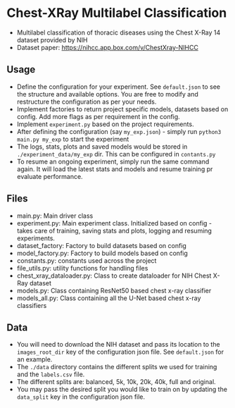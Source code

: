 # Chest-XRay Multilabel Classification

* Multilabel classification of thoracic diseases using the Chest X-Ray 14 dataset provided by NIH
* Dataset paper: https://nihcc.app.box.com/v/ChestXray-NIHCC 

## Usage

* Define the configuration for your experiment. See `default.json` to see the structure and available options. You are free to modify and restructure the configuration as per your needs.
* Implement factories to return project specific models, datasets based on config. Add more flags as per requirement in the config.
* Implement `experiment.py` based on the project requirements.
* After defining the configuration (say `my_exp.json`) - simply run `python3 main.py my_exp` to start the experiment
* The logs, stats, plots and saved models would be stored in `./experiment_data/my_exp` dir. This can be configured in `contants.py`
* To resume an ongoing experiment, simply run the same command again. It will load the latest stats and models and resume training pr evaluate performance.

## Files
- main.py: Main driver class
- experiment.py: Main experiment class. Initialized based on config - takes care of training, saving stats and plots, logging and resuming experiments.
- dataset_factory: Factory to build datasets based on config
- model_factory.py: Factory to build models based on config
- constants.py: constants used across the project
- file_utils.py: utility functions for handling files
- chest_xray_dataloader.py: Class to create dataloader for NIH Chest X-Ray dataset
- models.py: Class containing ResNet50 based chest x-ray classifier
- models_all.py: Class containing all the U-Net based chest x-ray classifiers

## Data
- You will need to download the NIH dataset and pass its location to the `images_root_dir` key of the configuration json file. 
See `default.json` for an example.
- The `./data` directory contains the different splits we used for training and the `labels.csv` file.
- The different splits are: balanced, 5k, 10k, 20k, 40k, full and original.
- You may pass the desired split you would like to train on by updating the `data_split` key in the configuration json file.   

